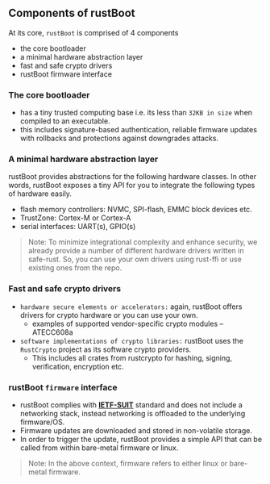
## Components of rustBoot

At its core, `rustBoot` is comprised of 4 components

- the core bootloader
- a minimal hardware abstraction layer
- fast and safe crypto drivers
- rustBoot firmware interface

### The core bootloader
- has a tiny trusted computing base i.e. its less than `32KB in size` when compiled to an executable.
- this includes signature-based authentication, reliable firmware updates with rollbacks and protections against downgrades attacks.

### A minimal hardware abstraction layer 

rustBoot provides abstractions for the following hardware classes. In other words, rustBoot exposes a tiny API for you to integrate the following types of hardware easily.
- flash memory controllers: NVMC, SPI-flash, EMMC block devices etc.
- TrustZone: Cortex-M or Cortex-A 
- serial interfaces: UART(s), GPIO(s)

> Note: To minimize integrational complexity and enhance security, we already provide a number of different hardware drivers written in safe-rust. So, you can use your own drivers using rust-ffi or use existing ones from the repo.

### Fast and safe crypto drivers
- `hardware secure elements or accelerators:` again, rustBoot offers drivers for crypto hardware or you can use your own.
    - examples of supported vendor-specific crypto modules – ATECC608a
- `software implementations of crypto libraries:` rustBoot uses the `RustCrypto` project as its software crypto providers. 
    - This includes all crates from rustcrypto for hashing, signing, verification, encryption etc.

### rustBoot `firmware` interface
- rustBoot complies with [**IETF-SUIT**](https://datatracker.ietf.org/wg/suit/about/) standard and does not include a networking stack, instead networking is offloaded to the underlying firmware/OS. 
- Firmware updates are downloaded and stored in non-volatile storage.
- In order to trigger the update, rustBoot provides a simple API that can be called from within bare-metal firmware or linux.

> Note: In the above context, firmware refers to either linux or bare-metal firmware. 
